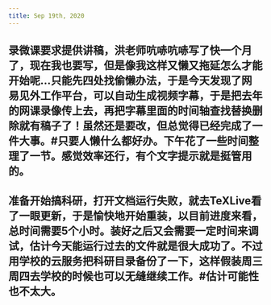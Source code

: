 ```yaml
---
title: Sep 19th, 2020
---
```


## 录微课要求提供讲稿，洪老师吭哧吭哧写了快一个月了，现在我也要写，但是像我这样又懒又拖延怎么才能开始呢…只能先四处找偷懒办法，于是今天发现了网易见外工作平台，可以自动生成视频字幕，于是把去年的网课录像传上去，再把字幕里面的时间轴查找替换删除就有稿子了！虽然还是要改，但总觉得已经完成了一件大事。#只要人懒什么都好办。下午花了一些时间整理了一节。感觉效率还行，有个文字提示就是挺管用的。
## 准备开始搞科研，打开文档运行失败，就去TeXLive看了一眼更新，于是愉快地开始重装，以目前进度来看，总时间需要5个小时。装好之后又会需要一定时间来调试，估计今天能运行过去的文件就是很大成功了。不过用学校的云服务把科研目录备份了一下，这样假装周三周四去学校的时候也可以无缝继续工作。#估计可能性也不太大。
